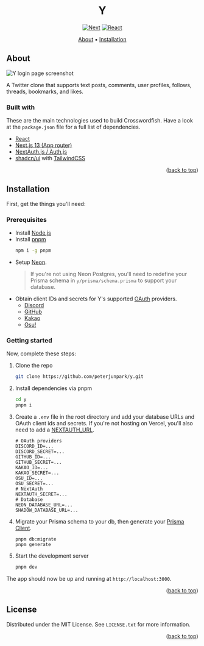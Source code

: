 <div align="center">
  <h1 align="center" id="top">Y</h1>
  
  [![Next][Next.js]][Next-url] [![React][React.js]][React-url]

  <a href="#About">About</a> ▪️ 
  <a href="#Installation">Installation</a>
  
</div>

## About

![Y login page screenshot](https://github.com/peterjunpark/y/assets/115042610/18596434-8c80-4ba5-81f1-e23f71d67304)

A Twitter clone that supports text posts, comments, user profiles, follows, threads, bookmarks, and likes.

### Built with

These are the main technologies used to build Crosswordfish. Have a look at the `package.json` file for a full list of dependencies.

* [React](https://react.dev)
* [Next.js 13 (App router)](https://nextjs.org)
* [NextAuth.js / Auth.js](https://next-auth.js.org)
* [shadcn/ui](https://ui.shadcn.com) with [TailwindCSS](https://tailwindcss.com)

<p align="right">(<a href="#top">back to top</a>)</p>

## Installation

First, get the things you'll need:

### Prerequisites

* Install [Node.js](https://nodejs.org)
* Install [pnpm](https://pnpm.io/installation)
  ```sh
  npm i -g pnpm
  ```
* Setup [Neon](https://console.neon.tech/app/projects).
  > If you're not using Neon Postgres, you'll need to redefine your Prisma schema in `y/prisma/schema.prisma` to support your database.
* Obtain client IDs and secrets for Y's supported [OAuth](https://next-auth.js.org/configuration/providers/oauth) providers.
  * [Discord](https://discord.com/developers/applications)
  * [GitHub](https://github.com/settings/apps)
  * [Kakao](https://developers.kakao.com/docs/latest/en/kakaologin/common)
  * [Osu!](https://osu.ppy.sh/home/account/edit#new-oauth-application)

### Getting started

Now, complete these steps:

1. Clone the repo
   ```sh
   git clone https://github.com/peterjunpark/y.git
   ```
2. Install dependencies via pnpm
   ```sh
   cd y
   pnpm i
   ```
3. Create a `.env` file in the root directory and add your database URLs and OAuth client ids and secrets. If you're not hosting on Vercel, you'll also need to add a [NEXTAUTH_URL](https://next-auth.js.org/configuration/options).
   ```
   # OAuth providers
   DISCORD_ID=...
   DISCORD_SECRET=...
   GITHUB_ID=...
   GITHUB_SECRET=...
   KAKAO_ID=...
   KAKAO_SECRET=...
   OSU_ID=...
   OSU_SECRET=...
   # NextAuth
   NEXTAUTH_SECRET=...
   # Database
   NEON_DATABASE_URL=...
   SHADOW_DATABASE_URL=...
   ```
4. Migrate your Prisma schema to your db, then generate your [Prisma Client](https://www.prisma.io/docs/orm/prisma-client/setup-and-configuration/generating-prisma-client).
   ```
   pnpm db:migrate
   pnpm generate
   ```
6. Start the development server
   ```sh
   pnpm dev
   ```

The app should now be up and running at `http://localhost:3000`.

<p align="right">(<a href="#top">back to top</a>)</p>

<!-- LICENSE -->
## License

Distributed under the MIT License. See `LICENSE.txt` for more information.

<p align="right">(<a href="#top">back to top</a>)</p>


<!-- MARKDOWN LINKS & IMAGES -->
<!-- https://www.markdownguide.org/basic-syntax/#reference-style-links -->
[Next.js]: https://img.shields.io/badge/next.js-000000?style=for-the-badge&logo=nextdotjs&logoColor=white
[Next-url]: https://nextjs.org/
[React.js]: https://img.shields.io/badge/React-20232A?style=for-the-badge&logo=react&logoColor=61DAFB
[React-url]: https://react.dev/
